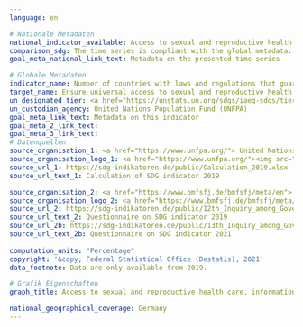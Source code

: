 ```yaml
---
language: en    

# Nationale Metadaten    
national_indicator_available: Access to sexual and reproductive health care, information and education    
comparison_sdg: The time series is compliant with the global metadata.    
goal_meta_national_link_text: Metadata on the presented time series    

# Globale Metadaten    
indicator_name: Number of countries with laws and regulations that guarantee full and equal access to women and men aged 15 years and older to sexual and reproductive health care, information and education    
target_name: Ensure universal access to sexual and reproductive health and reproductive rights as agreed in accordance with the Programme of Action of the International Conference on Population and Development and the Beijing Platform for Action and the outcome documents of their review conferences    
un_designated_tier: <a href="https://unstats.un.org/sdgs/iaeg-sdgs/tier-classification/" title="Click here for more information on the UN tier classification."  target="_blank">Tier II</a>    
un_custodian_agency: United Nations Population Fund (UNFPA)    
goal_meta_link_text: Metadata on this indicator    
goal_meta_2_link_text:     
goal_meta_3_link_text:         
# Datenquellen
source_organisation_1: <a href="https://www.unfpa.org/"> United Nations Population Fund (UNFPA) </a>
source_organisation_logo_1: <a href="https://www.unfpa.org/"><img src="https://g205sdgs.github.io/sdg-indicators/public/OrgImgEn/unfpa.png" alt="Logo unfpa" style="height:60px; width:148px"/></a>
source_url_1: https://sdg-indikatoren.de/public/Calculation_2019.xlsx
source_url_text_1: Calculation of SDG indicator 2019

source_organisation_2: <a href="https://www.bmfsfj.de/bmfsfj/meta/en"> Federal Ministry for Family Affairs, Senior Citizens, Women and Youth </a>
source_organisation_logo_2: <a href="https://www.bmfsfj.de/bmfsfj/meta/en"><img src="https://g205sdgs.github.io/sdg-indicators/public/OrgImgEn/bmfsfj.png" alt="Logo bmfsfj" style="height:60px; width:148px"/></a>
source_url_2: https://sdg-indikatoren.de/public/12th_Inquiry_among_Governments_on_Population_and_Development_2021_RH_Module.pdf
source_url_text_2: Questionnaire on SDG indicator 2019
source_url_2b: https://sdg-indikatoren.de/public/13th_Inquiry_among_Governments_on_Population_and_Development_2021_RH_Module.pdf
source_url_text_2b: Questionnaire on SDG indicator 2021
    
computation_units: "Percentage"    
copyright: '&copy; Federal Statistical Office (Destatis), 2021'    
data_footnote: Data are only available from 2019.    

# Grafik Eigenschaften    
graph_title: Access to sexual and reproductive health care, information and education    

national_geographical_coverage: Germany    
---
```


<span></span>